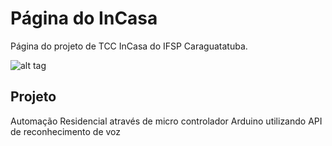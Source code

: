 # Página do InCasa

Página do projeto de TCC InCasa do IFSP Caraguatatuba.

![alt tag](http://i.imgur.com/C32IR0C.jpg)

## Projeto

Automação Residencial através de micro controlador Arduino utilizando API de reconhecimento de voz
